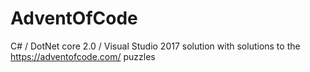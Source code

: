 # AdventOfCode

C# / DotNet core 2.0 / Visual Studio 2017 solution with solutions to the https://adventofcode.com/ puzzles
